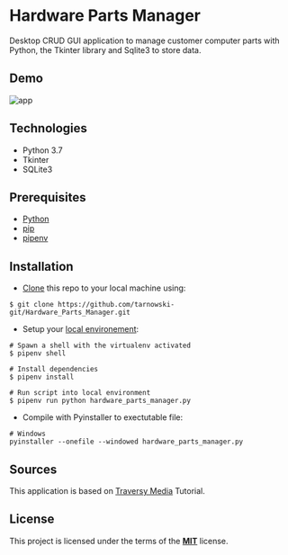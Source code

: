 # Hardware Parts Manager

Desktop CRUD GUI application to manage customer computer parts with Python, the Tkinter library and Sqlite3 to store data.

## Demo

![app](https://user-images.githubusercontent.com/34337622/72211392-efd56800-34ca-11ea-9a0f-dae1d0306fd0.gif)

## Technologies

-   Python 3.7
-   Tkinter
-   SQLite3

## Prerequisites

-   [Python](https://www.python.org/downloads/)
-   [pip](https://pip.pypa.io/en/stable/installing/)
-   [pipenv](https://pipenv.readthedocs.io/en/latest/install/#make-sure-you-ve-got-python-pip)

## Installation

-   [Clone](https://help.github.com/en/github/creating-cloning-and-archiving-repositories/cloning-a-repository) this repo to your local machine using:

```
$ git clone https://github.com/tarnowski-git/Hardware_Parts_Manager.git
```

-   Setup your [local environement](https://www.youtube.com/watch?v=K2fNEoZfuy8):

```
# Spawn a shell with the virtualenv activated
$ pipenv shell

# Install dependencies
$ pipenv install

# Run script into local environment
$ pipenv run python hardware_parts_manager.py
```

-   Compile with Pyinstaller to exectutable file:

```
# Windows
pyinstaller --onefile --windowed hardware_parts_manager.py
```

## Sources

This application is based on [Traversy Media](https://www.youtube.com/channel/UC29ju8bIPH5as8OGnQzwJyA) Tutorial.

## License

This project is licensed under the terms of the [**MIT**](https://github.com/tarnowski-git/Hardware_Parts_Manager/blob/master/LICENSE) license.

